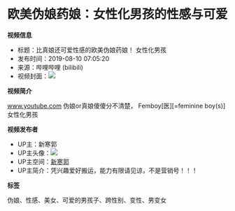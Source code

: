 # 欧美伪娘药娘：女性化男孩的性感与可爱

**视频信息**

*   标题：比真娘还可爱性感的欧美伪娘药娘！ 女性化男孩
*   发布时间：2019-08-10 07:05:20
*   来源：哔哩哔哩 (bilibili)
*   视频封面：![](//i0.hdslb.com/bfs/archive/206cf88a26643693679de058ad5ad35fb0caae0e.jpg@518w_290h_1c_!web-video-share-cover.webp)

**视频简介**

www.youtube.com 伪娘or真娘傻傻分不清楚， Femboy\[医]\[=feminine boy(s)]女性化男孩

**视频发布者**

*   UP主：新寒郭
*   UP主头像：![](//i1.hdslb.com/bfs/face/e1227e8e12b2223cdc35a22980ed64a19cb2df4c.jpg@96w_96h_1c_1s_!web-avatar.webp)
*   UP主空间：[新寒郭](//space.bilibili.com/260125549)
*   UP主简介：凭兴趣爱好搬运，能力有限请见谅，不是营销号！！！

**标签**

伪娘、性感、美女、可爱的男孩子、跨性别、变性、男变女
